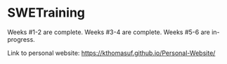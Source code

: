 # SWETraining

Weeks #1-2 are complete.
Weeks #3-4 are complete.
Weeks #5-6 are in-progress.

Link to personal website: https://kthomasuf.github.io/Personal-Website/
